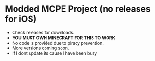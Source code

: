 # Modded MCPE Project (no releases for iOS)
- Check releases for downloads.
- **YOU MUST OWN MINECRAFT FOR THIS TO WORK**
- No code is provided due to piracy prevention.
- More versions coming soon.
- If I dont update its cause I have been busy
